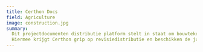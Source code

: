 ```yaml
---
title: Certhon Docs
field: Agriculture
image: construction.jpg
summary:
  Dit projectdocumenten distributie platform stelt in staat om bouwtekeningen en andere documenten centraal vast te leggen en te distribueren.
  Hiermee krijgt Certhon grip op revisiedistributie en beschikken de juiste partijen altijd over de juiste tekeningen.
---
```

